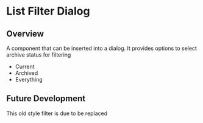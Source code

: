 # List Filter Dialog

## Overview
A component that can be inserted into a dialog. It provides options to select archive status for filtering

* Current
* Archived
* Everything

## Future Development
This old style filter is due to be replaced